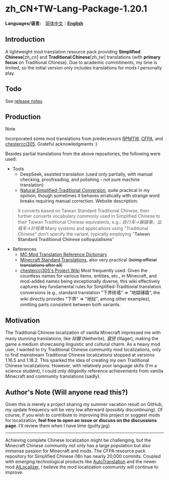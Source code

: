 # zh_CN+TW-Lang-Package-1.20.1
**Languages/语言:**&emsp;[简体中文](README.md)｜[**English**](README-en.md)
## Introduction
A lightweight mod translation resource pack providing **Simplified Chinese**\[zh_cn\] and **Traditional Chinese**\[zh_tw\] translations (with **primary focus** on Traditional Chinese). Due to academic commitments, my time is limited, so the initial version only includes translations for mods I personally play.

## Todo
See [release notes](https://github.com/3WLRF25/mc-mod-tw-lang/releases/latest)

## Production
> [!NOTE]
> Incorporated some mod translations from predecessors [RPMTW](https://github.com/RPMTW/ResourcePack-Mod-zh_tw), [CFPA](https://github.com/CFPAOrg/Minecraft-Mod-Language-Package), and [chesterccj305](https://github.com/chesterccj305/Mods-zh_tw-Lang-Pack). Grateful acknowledgments :\)

Besides partial translations from the above repositories, the following were used:
- Tools
  - DeepSeek, assisted translation (used only partially, with manual checking, proofreading, and polishing - not pure machine translation)
  - [Natural Simplified-Traditional Conversion](https://www.51shizhi.com/tool/zh-hans-hant-convert), quite practical in my opinion, though sometimes it behaves erratically with strange word breaks requiring manual correction. Website description:
> It converts based on Taiwan Standard Traditional Chinese, then further converts vocabulary commonly used in Simplified Chinese to their Taiwan Traditional Chinese equivalents, e.g.: _自行车→腳踏車，出租车→計程車_
Many systems and applications using "Traditional Chinese" don't specify the variant, typically employing "**Taiwan Standard Traditional Chinese colloquialisms**"
- References
  - [MC Mod Translation Reference Dictionary](https://dict.vmct-cn.top/)
  - [Minecraft Standard Translations](https://mcst.teahouse.team/), also very practical (~~being official translations after all~~)
  - [chesterccj305's Project Wiki](https://github.com/chesterccj305/Mods-zh_tw-Lang-Pack/wiki) Most frequently used. Given the countless names for various items, entities, etc., in Minecraft, and mod-added names being exceptionally diverse, this wiki effectively captures key fundamental rules for Simplified-Traditional translation conversions (e.g., standard translation "下界砖墙" => "地獄磚牆", the wiki directly provides "下界" => "地狱", among other examples), omitting parts consistent between both variants.

## Motivation
The Traditional Chinese localization of vanilla Minecraft impressed me with many stunning translations, like _狱髓_ (Netherite), _窳民_ (Illager), making the game a medium showcasing linguistic and cultural charm. As a heavy mod user, I wanted to try Traditional Chinese community mod localizations, only to find mainstream Traditional Chinese localizations stopped at versions 1.16.5 and 1.18.2. This sparked the idea of creating my own Traditional Chinese localizations. However, with relatively poor language skills (I'm a science student), I could only diligently reference achievements from vanilla Minecraft and community translations (sadly).

## Author's Note (Will anyone read this?)
Given this is merely a project sharing my summer vacation result on GitHub, my update frequency will be very low afterward (possibly discontinuing). Of course, if you wish to contribute to improving this project or suggest mods for localization, **feel free to open an issue or discuss on the discussions page**. I'll review them when I have time (guilty.jpg)

----

Achieving complete Chinese localization might be challenging, but the Minecraft Chinese community not only has a large population but also immense passion for Minecraft and mods. The CFPA resource pack repository for Simplified Chinese i18n has nearly 20,000 commits. Coupled with emerging technological products like [AutoTranslation](https://www.mcmod.cn/class/12385.html) and the newer mod [AILocalizer](https://www.mcmod.cn/class/20014.html), I believe the mod localization community will continue to improve.
